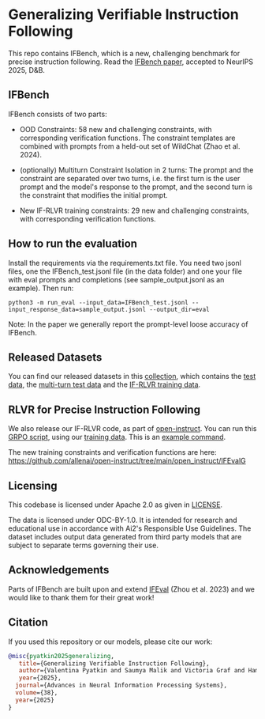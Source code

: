 # Generalizing Verifiable Instruction Following

This repo contains IFBench, which is a new, challenging benchmark for precise instruction following.
Read the <a href="https://arxiv.org/pdf/2507.02833">IFBench paper</a>, accepted to NeurIPS 2025, D&B.

## IFBench
IFBench consists of two parts:

- OOD Constraints: 58 new and challenging constraints, with corresponding verification functions. The constraint templates are combined with prompts from a held-out set of WildChat (Zhao et al. 2024).

- (optionally) Multiturn Constraint Isolation in 2 turns: The prompt and the constraint are separated over two turns, i.e. the first turn is the user prompt and the model's response to the prompt, and the second turn is the constraint that modifies the initial prompt.

- New IF-RLVR training constraints: 29 new and challenging constraints, with corresponding verification functions. 

## How to run the evaluation
Install the requirements via the requirements.txt file.
You need two jsonl files, one the IFBench_test.jsonl file (in the data folder) and one your file with eval prompts and completions (see sample_output.jsonl as an example). Then run:
```
python3 -m run_eval --input_data=IFBench_test.jsonl --input_response_data=sample_output.jsonl --output_dir=eval
```

Note: In the paper we generally report the prompt-level loose accuracy of IFBench.

## Released Datasets
You can find our released datasets in this [collection](https://huggingface.co/collections/allenai/ifbench-683f590687f61b512558cdf1), which contains the [test data](https://huggingface.co/datasets/allenai/IFBench_test), the [multi-turn test data](https://huggingface.co/datasets/allenai/IFBench_multi-turn) and the [IF-RLVR training data](https://huggingface.co/datasets/allenai/IF_multi_constraints_upto5).

## RLVR for Precise Instruction Following
We also release our IF-RLVR code, as part of [open-instruct](https://github.com/allenai/open-instruct). You can run this [GRPO script](https://github.com/allenai/open-instruct/blob/main/open_instruct/grpo_fast.py), using our [training data](https://huggingface.co/datasets/allenai/IF_multi_constraints_upto5). This is an [example command](https://github.com/allenai/open-instruct/blob/main/scripts/train/rlvr/valpy_if_grpo_fast.sh).

The new training constraints and verification functions are here: https://github.com/allenai/open-instruct/tree/main/open_instruct/IFEvalG

## Licensing

This codebase is licensed under Apache 2.0 as given in [LICENSE](./LICENSE).

The data is licensed under ODC-BY-1.0. It is intended for research and educational use in accordance with Ai2's Responsible Use Guidelines. The dataset includes output data generated from third party models that are subject to separate terms governing their use.


## Acknowledgements

Parts of IFBench are built upon and extend [IFEval](https://github.com/google-research/google-research/tree/master/instruction_following_eval) (Zhou et al. 2023) and we would like to thank them for their great work!


## Citation

If you used this repository or our models, please cite our work:

```bibtex
@misc{pyatkin2025generalizing,
   title={Generalizing Verifiable Instruction Following}, 
   author={Valentina Pyatkin and Saumya Malik and Victoria Graf and Hamish Ivison and Shengyi Huang and Pradeep Dasigi and Nathan Lambert and Hannaneh Hajishirzi},
   year={2025},
  journal={Advances in Neural Information Processing Systems},
  volume={38},
  year={2025}
}
